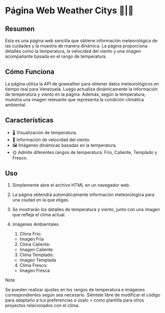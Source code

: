 # Página Web Weather Citys 🥶|🥵
## Resumen
Esta es una página web sencilla que obtiene información meteorológica de las cuidades y la muestra de manera dinámica. La página proporciona detalles como la temperatura, la velocidad del viento y una imagen acompañante basada en el rango de temperatura.

## Cómo Funciona
La página utiliza la API de goweather para obtener datos meteorológicos en tiempo real para Venezuela. Luego actualiza dinámicamente la información de temperatura y viento en la página. Además, según la temperatura, muestra una imagen relevante que representa la condición climática ambiental.

## Características
- 🌡️ Visualización de temperatura.
- 💨 Información de velocidad del viento.
- 🖼️ Imágenes dinámicas basadas en la temperatura.
- 🌞 Admite diferentes rangos de temperatura: Frío, Caliente, Templado y Fresco.

## Uso
1. Simplemente abre el archivo HTML en un navegador web.
2. La página obtendrá automáticamente información meteorológica para una ciudad en la que eligas.
3. Se mostrarán los detalles de temperatura y viento, junto con una imagen que refleja el clima actual.
4. Imágenes Ambientales
   1. Clima Frío:
   - Imagen Fría

   2. Clima Caliente:
   - Imagen Caliente

   3. Clima Templado:
   - Imagen Templada

   4. Clima Fresco:
   - Imagen Fresca

>[!NOTE]
> Se pueden realizar ajustes en los rangos de temperatura e imágenes correspondientes según sea necesario. Siéntete libre de modificar el código para adaptarlo a tus preferencias o úsalo > como plantilla para otros proyectos relacionados con el clima.
